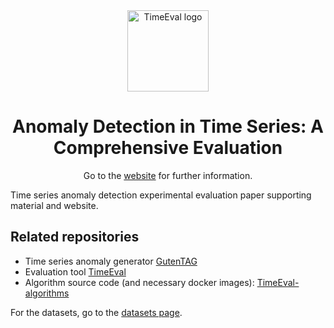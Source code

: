<div align="center">
  <img width="130px" src="./timeeval-evaluation-paper.png" alt="TimeEval logo"/>
  <h1 align="center">Anomaly Detection in Time Series: A Comprehensive Evaluation</h1>
  <p>
    Go to the <a href="https://timeeval.github.io/evaluation-paper/" alt="website">website</a> for further information.
  </p>
</div>

Time series anomaly detection experimental evaluation paper supporting material and website.

## Related repositories

- Time series anomaly generator [GutenTAG](https://github.com/timeeval/gutentag)
- Evaluation tool [TimeEval](https://github.com/timeeval/timeeval)
- Algorithm source code (and necessary docker images): [TimeEval-algorithms](https://github.com/timeeval/timeeval-algorithms)

For the datasets, go to the [datasets page](https://timeeval.github.io/evaluation-paper/notebooks/Datasets.html).
